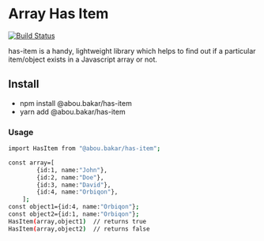 # Array Has Item

[![Build Status](https://travis-ci.org/joemccann/dillinger.svg?branch=master)](https://travis-ci.org/joemccann/dillinger)

has-item is a handy, lightweight library which helps to find out if a particular item/object exists in a Javascript array or not.

## Install
  - npm install @abou.bakar/has-item
  - yarn add @abou.bakar/has-item

### Usage

```sh
import HasItem from "@abou.bakar/has-item";

const array=[
        {id:1, name:"John"},
        {id:2, name:"Doe"},
        {id:3, name:"David"},
        {id:4, name:"Orbiqon"},
    ];
const object1={id:4, name:"Orbiqon"};    
const object2={id:1, name:"Orbiqon"};    
HasItem(array,object1)  // returns true
HasItem(array,object2)  // returns false
